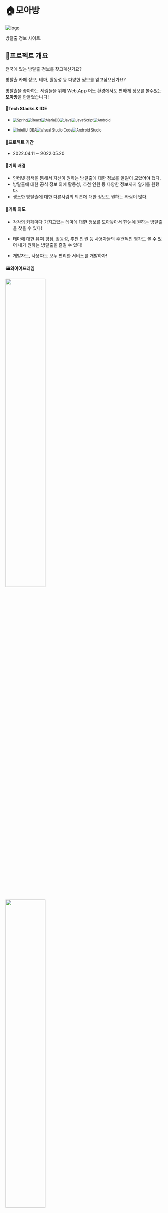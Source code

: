 # 🏠모아방

![logo](./image/Main_logo.png)

방탈출 정보 사이트.

## 🌈프로젝트 개요

전국에 있는 방탈출 정보를 찾고계신가요?

방탈출 카페 정보, 테마, 활동성 등 다양한 정보를 얻고싶으신가요?

방탈출을 좋아하는 사람들을 위해 Web,App 어느 환경에서도 편하게 정보를 볼수있는 **모아방**을 만들었습니다!

#### 💫Tech Stacks & IDE ####

- <img src="https://img.shields.io/badge/spring-%236DB33F.svg?style=for-the-badge&logo=spring&logoColor=white" alt="Spring" style="zoom: 80%;" /><img src="https://img.shields.io/badge/react-%2320232a.svg?style=for-the-badge&logo=react&logoColor=%2361DAFB" alt="React" style="zoom:80%;" /><img src="https://img.shields.io/badge/MySQL-4479A1?style=for-the-badge&logo=mysql&logoColor=white" alt="MariaDB" style="zoom:80%;" /><img src="https://img.shields.io/badge/java-%23ED8B00.svg?style=for-the-badge&logo=java&logoColor=white" alt="Java" style="zoom:80%;" /><img src="https://img.shields.io/badge/javascript-%23323330.svg?style=for-the-badge&logo=javascript&logoColor=%23F7DF1E" alt="JavaScript" style="zoom:80%;" /><img src="https://img.shields.io/badge/Android-3DDC84?style=for-the-badge&logo=android&logoColor=%23F7DF1E" alt="Android" style="zoom:80%;" />

- <img src="https://img.shields.io/badge/IntelliJIDEA-000000.svg?style=for-the-badge&logo=intellij-idea&logoColor=white" alt="IntelliJ IDEA" style="zoom:80%;" /><img src="https://img.shields.io/badge/Visual%20Studio%20Code-0078d7.svg?style=for-the-badge&logo=visual-studio-code&logoColor=white" alt="Visual Studio Code" style="zoom:80%;" /><img src="https://img.shields.io/badge/Android%20Studio-3DDC84.svg?style=for-the-badge&logo=android-studio&logoColor=white" alt="Android Studio" style="zoom:80%;" />  



#### 📅프로젝트 기간 ####

- 2022.04.11 ~ 2022.05.20

#### 🌟기획 배경 ####

- 인터넷 검색을 통해서 자신이 원하는 방탈출에 대한 정보를 일일이 모았어야 했다.
- 방탈출에 대한 공식 정보 외에 활동성, 추천 인원 등 다양한 정보까지 알기를 원했다.
- 생소한 방탈출에 대한 다른사람의 의견에 대한 정보도 원하는 사람이 많다.



#### 🌟기획 의도 ####

- 각각의 카페마다 가지고있는 테마에 대한 정보를 모아놓아서 한눈에 원하는 방탈출을 찾을 수 있다!

- 테마에 대한 유저 평점, 활동성, 추천 인원 등 사용자들의 주관적인 평가도 볼 수 있어 내가 원하는 방탈출을 즐길 수 있다!
- 개발자도, 사용자도 모두 편리한 서비스를 개발하자!  



#### 🖼와이어프레임

<img src="./image/wireframe.PNG" width="50%" hegiht="50%"></img>

<img src="./image/wireframe2.PNG" width="50%" hegiht="50%"></img>



## 💡주요 기능


### 🤸‍♀️카페 정보.

- 주변에 있는 방탈출 카페 정보(위치 및 거리, 카페 이름 등)를 보기 쉽게 알려줍니다

   App
   <img src="./image/Android_Cafe_Screen.png" width="300" hegiht="100"></img>

   Web

   <img src="./image/Web_Cafe_Screen.PNG" width="50%" hegiht="50%"></img>

- 구글 맵(Android), 카카오 맵(Web) 등 Maps의 기능을 활용해 해당 테마의 위치 정보 및 카페 정보를 알려줍니다!

  App

  <img src="./image/Android_Cafe_Detail_1.png" width="300" hegiht="100"></img><img src="./image/Android_Map_Marker.png" width="300" hegiht="100"></img><img src="./image/Android_Map_Init_My_Location.png" width="300" hegiht="100"></img>

  Web

  <img src="./image/Web_Cafe_Map.PNG" width="50%" hegiht="50%"></img>

- 카페에 속해있는 테마 정보를 볼 수 있습니다!

   App
   
   <img src="./image/Android_Cafe_Detail_2.png" width="300" hegiht="100"></img>
   
   Web
   
   <img src="./image/Web_Cafe_Detail.PNG" width="50%" hegiht="50%"></img>

### 🏆테마 정보.

- 테마별로  정렬한 항목을 볼 수 있어요!

  App

  <img src="./image/Android_Theme_Hide_Used.png" width="300" hegiht="100"></img>

  Web

  <img src="./image/Web_Theme_Main.PNG" width="50%" hegiht="50%"></img>

- 테마별 필터를 적용해서 원하는 항목의 테마를 볼 수 있어요.

  App

  <img src="./image/Android_Theme_fillter.png" width="300" hegiht="100"></img>

  Web

  <img src="./image/Web_Theme_Fillter.PNG" width="70%" hegiht="50%"></img>

- 해당 테마 클릭시 테마의 상세 내용 및 리뷰를 볼 수 있어요!

  App

  <img src="./image/Android_Theme_Detail_1.png" width="300" hegiht="100"></img>

  Web
  
  <img src="./image/Web_Theme_Detail.PNG" width="70%" hegiht="50%"></img>
  
  - 해당 홈페이지로 이동하여 직접 예약을 하거나 정보를 볼 수 있어요! (Web의 경우에는 해당 사이트로 새 탭을 띄움.)
  
    <img src="./image/Android_Theme_Detail_2.jpg" width="300" hegiht="100"></img>

### 📃리뷰 정보

- 해당 테마에 대한 리뷰의 통계 정보 및  리뷰를 통해 사용자의 주관적인 의견을 직관적으로 볼 수 있어요!

  App

  <img src="./image/Android_Theme_Review_List.png" width="300" hegiht="100"></img>

  Web(리뷰 쓰기, 리뷰 보기)

  <img src="./image/Web_Theme_Review.PNG" width="70%" hegiht="50%"></img>

- 이용한 테마에 대한 리뷰를 작성, 수정, 삭제를 할 수 있어요

  <img src="./image/Android_Theme_Review_Edit_2.png" width="300" hegiht="100"></img>

### 📃**테마  비교**

- 각 테마에서 비교하기를 누르면 비교 리스트로 해당 테마가 들어가요!

  App

  <img src="./image/Android_Theme_Compare_1.png" width="300" hegiht="100"></img>

  Web
  
  <img src="./image/Web_Theme_Compare.PNG" width="70%" hegiht="50%"></img>
  
  - 비교하기에 넣은 리스트에 최대3개까지 항목을 비교하여 최적의 선택을 할 수 있어요!
  
    App
    
    <img src="./image/Android_MyPage_Compare_1.png" width="300" hegiht="100"></img>
    
    Web
    
    <img src="./image/Web_MyPage_Compare.PNG" width="70%" hegiht="50%"></img>

### 🏆커뮤니티.

- 커뮤니티를 통해서 해당 사이트의 공지, 구인, 자유 게시판 등 확인할 수 있어요!

  App

  <img src="./image/Android_Community.png" width="300" hegiht="100"></img>

  Web

  <img src="./image/Web_Community_Main.PNG" width="70%" hegiht="50%"></img>

- 게시글 작성 및 수정을 할 수 있어요!

  App

  <img src="./image/Android_Community_Write_Article.png" width="300" hegiht="100"></img> 

  Web

  <img src="./image/Web_Community_Write.PNG" width="70%" hegiht="50%"></img>

- 게시글 댓글을 통해 다른 유저와 소통 할 수있어요!
  
  App
  
  <img src="./image/Android_Community_Write_Comment_2.png" width="300" hegiht="100"></img>
  
  Web
  
  <img src="./image/Web_Comment.PNG" width="70%" hegiht="50%"></img>

### 🏆마이 페이지

- 해당 유저의 이용 테마, 테마 비교, 찜한 테마, 작성한 글 등 볼 수 있어요!

  마이 페이지 작성글 관리

  App

  <img src="./image/Android_MyPage_Wrote_Article.png" width="300" hegiht="100"></img>

  Web

  <img src="./image/Web_MyPage_write.PNG" width="70%" hegiht="50%"></img>

  테마 비교

  App

  <img src="./image/Android_MyPage_Compare_1.png" width="300" hegiht="100"></img>

  Web
  
  <img src="./image/Web_MyPage_Compare.PNG" width="70%" hegiht="50%"></img>
  
  찜한 테마
  
  App
  
  <img src="./image/Android_MyPage_Like_List.png" width="300" hegiht="100"></img>
  
  Web
  
  <img src="./image/Web_MyPage_Like.PNG" width="70%" hegiht="50%"></img>
  
  이용한 테마
  
  App
  
  <img src="./image/Android_MyPage_Used_List.png" width="300" hegiht="100"></img>
  
  Web
  
  <img src="./image/Web_MyPage_used.PNG" width="70%" hegiht="50%"></img>

## 🌈개발 환경

|                           Backend                            | Version |
| :----------------------------------------------------------: | :-----: |
| ![IntelliJ IDEA](https://img.shields.io/badge/IntelliJIDEA-000000.svg?style=for-the-badge&logo=intellij-idea&logoColor=white) |         |
| ![Java](https://img.shields.io/badge/java-%23ED8B00.svg?style=for-the-badge&logo=java&logoColor=white) |   1.8   |
| ![MySQL](https://img.shields.io/badge/mysql-%2300f.svg?style=for-the-badge&logo=mysql&logoColor=white) |   8.0   |
| <img src ="https://img.shields.io/badge/Spring Boot-green"></img> |  2.4.2  |
| <img src ="https://img.shields.io/badge/Spring Boot JPA-darkgreen"></img> |  2.5.4  |
| <img src ="https://img.shields.io/badge/Spring Security-lightgreen"></img> |         |
|     <img src ="https://img.shields.io/badge/Lombok-red">     |         |
| ![Swagger](https://img.shields.io/badge/-Swagger-%23Clojure?style=for-the-badge&logo=swagger&logoColor=white) |  2.9.2  |
| ![JWT](https://img.shields.io/badge/JWT-black?style=for-the-badge&logo=JSON%20web%20tokens) |  0.9.1  |



|                           Frontend                           | Version |
| :----------------------------------------------------------: | :-----: |
| ![Visual Studio Code](https://img.shields.io/badge/Visual%20Studio%20Code-0078d7.svg?style=for-the-badge&logo=visual-studio-code&logoColor=white) |         |
| ![React](https://img.shields.io/badge/react-%2320232a.svg?style=for-the-badge&logo=react&logoColor=%2361DAFB) |         |
| ![React Router](https://img.shields.io/badge/React_Router-CA4245?style=for-the-badge&logo=react-router&logoColor=white) |         |
| ![Redux](https://img.shields.io/badge/redux-%23593d88.svg?style=for-the-badge&logo=redux&logoColor=white) |         |

|                           Android                            | Version |
| :----------------------------------------------------------: | :-----: |
| <img src="https://img.shields.io/badge/Android%20Studio-3DDC84.svg?style=for-the-badge&logo=android-studio&logoColor=white" alt="Android Studio" style="zoom:80%;" /> |         |

|                            CI/CD                             |
| :----------------------------------------------------------: |
| ![AWS](https://img.shields.io/badge/AWS-%23FF9900.svg?style=for-the-badge&logo=amazon-aws&logoColor=white) |
| ![Nginx](https://img.shields.io/badge/nginx-%23009639.svg?style=for-the-badge&logo=nginx&logoColor=white) |
| ![Jenkins](https://img.shields.io/badge/jenkins-%232C5263.svg?style=for-the-badge&logo=jenkins&logoColor=white) |





## 🌈서비스 아키텍처

![Moabang_Architecture](./image/Moabang_Architecture.PNG)





## 🌈CI/CD

**모아방**은 **Jenkins**를 사용하여 자동 배포를 구축하였습니다.

Gitlab Webhook을 설정하여 Jenkins의 **Gitlab trigger를 설정하였고,** Gitlab의 **Master branch**에 Push가 되면 Frontend, Backend가 자동으로 Build가 되고 실행이 되어 배포가 가능하도록 구축하였습니다.

또한, Frontend에서 사용한 React.js는 Nginx를 사용하여 배포하고, Backend는 Build하여 나온 jar 파일을 nohup 명령어를 사용하여 백그라운드에서 실행하고 배포되도록 하였습니다.

- [배포 방법 보기](https://lab.ssafy.com/s06-webmobile2-sub2/S06P12D103/-/blob/develop/exec/AWS%EB%B0%B0%ED%8F%AC%EB%B0%A9%EB%B2%95.md)



## 🌈기술 특이점

#### 배포

- Jenkins, Nginx를 사용한 자동 배포를 구현했습니다.





## 🌈협업 툴

![GitLab](https://img.shields.io/badge/gitlab-%23181717.svg?style=for-the-badge&logo=gitlab&logoColor=white)![Jira](https://img.shields.io/badge/jira-%230A0FFF.svg?style=for-the-badge&logo=jira&logoColor=white)![Notion](https://img.shields.io/badge/Notion-%23000000.svg?style=for-the-badge&logo=notion&logoColor=white)![Discord](https://img.shields.io/badge/Discord-%237289DA.svg?style=for-the-badge&logo=discord&logoColor=white)<img src ="https://img.shields.io/badge/Mattermost-blue"></img><img src ="https://img.shields.io/badge/Webex-darkblue"></img>



### 💠Git

#### ☠️Git 컨벤션

현재 브랜치 상황

```
Master - Develop ─ AOS
								 └ BE 
								 └ FE	
								 └ data	
```

### 브랜치 이름

```bash
feature/AOS/blahblah
feature/BE/blahblah
feature/FE/blahblah
feature/data/blahblah
```

### 커밋 메세지 구조

- IDE에서 작성 시

```
[#Jira이슈번호] feat : :sparkles: 로그인 기능 추가

- 로그인 ui 개발
- 로그인 기능 개발
################
# <타입> : <제목> 의 형식으로 제목을 아래 공백줄에 작성
# 제목은 50자 이내 / 변경사항이 "무엇"인지 명확히 작성 / 끝에 마침표 금지
# 예) [#Jira이슈번호]feat : :sparkles: 로그인 기능 추가

# 바로 아래 공백은 지우지 마세요 (제목과 본문의 분리를 위함)

################
# 본문(구체적인 내용)을 아랫줄에 작성
# 여러 줄의 메시지를 작성할 땐 "-"로 구분 (한 줄은 72자 이내)

################
# feat : :sparkles: 새로운 기능 추가
# fix : :bug: 버그 수정
# docs : :memo: 문서 수정
# test : :white_check_mark: 테스트 코드 추가
# refact : :zap: 코드 리팩토링
# style : :art: 코드 의미에 영향을 주지 않는 변경사항
# chore : :apple: 빌드 부분 혹은 패키지 매니저 수정사항
# error : :rotating_light: 에러가 해결되지 않은 코드. merge request 하면 안 됨
################
```

#### ☠️Git Flow 브랜치 전략

 <img src="https://user-images.githubusercontent.com/43775108/125800526-2ea36d8e-6262-4ba5-9ef0-af7845131d85.png" alt="git flow" style="zoom: 33%;" />

- `master`[배포] 👉 `develop`[개발] 👉 `feature` [기능]



### 💁‍♀️Jira

- __애자일(Agile)__ 방식
- __스프린트(Sprint)__ : 각 주의 월요일 오전 회의를 통해서 이번 주에 진행할 이슈 및 특이사항 들을 스프린트에 일주일 단위로 생성하여 진행하였습니다.
- __데일리 스크럼(Daily Scrum)__ : 어제 진행했던 사항 및 이슈와 오늘 진행할 사항들에 대해서 5~10분 간 짧은 회의를 진행하였습니다.

- 1️⃣ Epic : 큰 단위의 주요 기능들

- 2️⃣ Story : 해당 Epic의 세부적인 기능들로 구성

- 3️⃣ Label : FrontEnd, BackEnd 의 작업을 명시하기 위해서 사용

### 📒Notion

- 매일 회의록을 작성하고, 프로젝트를 정리 및 관리하기 위해 사용했습니다.

  

  ![](./image/notion_main.png)



### 👂Discord

- Webex를 대체하는 온라인 작업실로 사용했습니다.


### 🌀Mattermost

- Git과 Jira를 연동해서 이슈 발생 시 Mattermost 를 통해 알림

  


### 🌐Webex

- 모닝 스크럼 및 회의 부분에서 온라인 작업실로 사용했습니다.




## 🌈ERD

![ERD](./image/moabang_ERD.PNG)





## 🌈EC2 포트 정리

|         Server         | Port |
| :--------------------: | :--: |
| REST API (Spring Boot) | 8080 |
|        Jenkins         | 9000 |
|         MySQL          | 3306 |
| Server Default (https) |  80  |





## 👬팀원 소개

__윤승일__ 👑팀장

- <img src ="https://img.shields.io/badge/Android-lightgreen"></img>

- ![Android](https://img.shields.io/badge/Android-3DDC84?style=for-the-badge&logo=android&logoColor=white)


__김현수__

- <img src ="https://img.shields.io/badge/Android-lightgreen"></img>
- ![Android](https://img.shields.io/badge/Android-3DDC84?style=for-the-badge&logo=android&logoColor=white)

__이승관__

- <img src ="https://img.shields.io/badge/Backend-pink"></img>
- ![Spring](https://img.shields.io/badge/spring-%236DB33F.svg?style=for-the-badge&logo=spring&logoColor=white)![MySQL](https://img.shields.io/badge/mysql-%2300f.svg?style=for-the-badge&logo=mysql&logoColor=white)


__임기태__

- <img src ="https://img.shields.io/badge/Frontend-green"></img>
- ![React](https://img.shields.io/badge/react-%2320232a.svg?style=for-the-badge&logo=react&logoColor=%2361DAFB)


__정경훈__

- <img src ="https://img.shields.io/badge/Backend-pink"></img>
- ![Spring](https://img.shields.io/badge/spring-%236DB33F.svg?style=for-the-badge&logo=spring&logoColor=white)![MySQL](https://img.shields.io/badge/mysql-%2300f.svg?style=for-the-badge&logo=mysql&logoColor=white)![AWS](https://img.shields.io/badge/AWS-%23FF9900.svg?style=for-the-badge&logo=amazon-aws&logoColor=white)

__최성석__

- <img src ="https://img.shields.io/badge/Frontend-green"></img>
- ![React](https://img.shields.io/badge/react-%2320232a.svg?style=for-the-badge&logo=react&logoColor=%2361DAFB)



## 📌Site

[모아방 사이트 및 앱 다운](https://모아방.kr)
